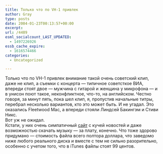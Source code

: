 ```yaml
---
title: Только что по VH-1 привлек
author: Gray
type: posts
date: 2004-01-23T00:13:57+00:00
excerpt:
url: /4489
esml_socialcount_LAST_UPDATED:
  - 1497226926
essb_cache_expire:
  - 1616574466
categories:
  - Uncategorized

---
```








Только что по VH-1 привлек внимание такой очень советский клип, даже не клип, а съемки с концерта &#8212; типичное советсткое ВИА, впереди стоят двое &#8212; мужчина с гитарой и женщина у микрофона &#8212; и в унисон поют такое, неконфликтное, что-то, на английском. Честно говоря, за минут пять, пока шел клип, я, пропустив начальные титры, перебрал несколько вариантов, кто это может быть. И не угадал. Это оказались Fleetwood Mac, а впереди стояли Линдсей Бакингэм и Стиви Никс.  
Вот уж не ожидал.  
Кстати, у них очень симпатичный <a href="http://www.fleetwoodmac.com/" target="_blank">сайт</a> с кучей новостей и даже возможностью скачать музыку &#8212; за плату, конечно. Что тоже здорово придумано &#8212; стоимость файла всего полтора доллара, что заведомо ниже любого реального диска и вместе с тем не сильно разорительно, особенно с учетом того, что в iTunes файлы стоят 99 центов.